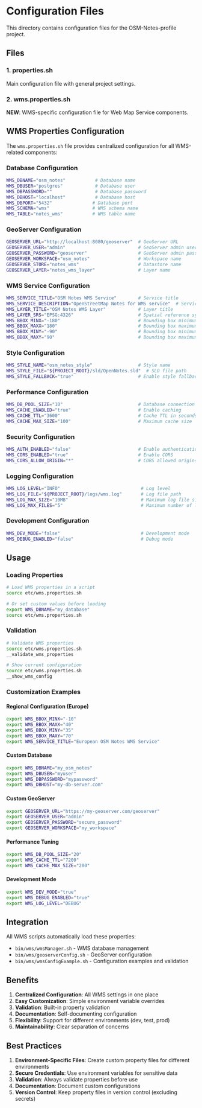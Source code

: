 # Configuration Files

This directory contains configuration files for the OSM-Notes-profile project.

## Files

### 1. properties.sh
Main configuration file with general project settings.

### 2. wms.properties.sh
**NEW**: WMS-specific configuration file for Web Map Service components.

## WMS Properties Configuration

The `wms.properties.sh` file provides centralized configuration for all WMS-related components:

### Database Configuration
```bash
WMS_DBNAME="osm_notes"           # Database name
WMS_DBUSER="postgres"            # Database user
WMS_DBPASSWORD=""                # Database password
WMS_DBHOST="localhost"           # Database host
WMS_DBPORT="5432"               # Database port
WMS_SCHEMA="wms"                # WMS schema name
WMS_TABLE="notes_wms"           # WMS table name
```

### GeoServer Configuration
```bash
GEOSERVER_URL="http://localhost:8080/geoserver"  # GeoServer URL
GEOSERVER_USER="admin"                           # GeoServer admin user
GEOSERVER_PASSWORD="geoserver"                   # GeoServer admin password
GEOSERVER_WORKSPACE="osm_notes"                  # Workspace name
GEOSERVER_STORE="notes_wms"                      # Datastore name
GEOSERVER_LAYER="notes_wms_layer"                # Layer name
```

### WMS Service Configuration
```bash
WMS_SERVICE_TITLE="OSM Notes WMS Service"        # Service title
WMS_SERVICE_DESCRIPTION="OpenStreetMap Notes for WMS service"  # Service description
WMS_LAYER_TITLE="OSM Notes WMS Layer"            # Layer title
WMS_LAYER_SRS="EPSG:4326"                        # Spatial reference system
WMS_BBOX_MINX="-180"                             # Bounding box minimum X
WMS_BBOX_MAXX="180"                              # Bounding box maximum X
WMS_BBOX_MINY="-90"                              # Bounding box minimum Y
WMS_BBOX_MAXY="90"                               # Bounding box maximum Y
```

### Style Configuration
```bash
WMS_STYLE_NAME="osm_notes_style"                 # Style name
WMS_STYLE_FILE="${PROJECT_ROOT}/sld/OpenNotes.sld"  # SLD file path
WMS_STYLE_FALLBACK="true"                        # Enable style fallback
```

### Performance Configuration
```bash
WMS_DB_POOL_SIZE="10"                            # Database connection pool size
WMS_CACHE_ENABLED="true"                         # Enable caching
WMS_CACHE_TTL="3600"                             # Cache TTL in seconds
WMS_CACHE_MAX_SIZE="100"                         # Maximum cache size
```

### Security Configuration
```bash
WMS_AUTH_ENABLED="false"                         # Enable authentication
WMS_CORS_ENABLED="true"                          # Enable CORS
WMS_CORS_ALLOW_ORIGIN="*"                        # CORS allowed origins
```

### Logging Configuration
```bash
WMS_LOG_LEVEL="INFO"                              # Log level
WMS_LOG_FILE="${PROJECT_ROOT}/logs/wms.log"       # Log file path
WMS_LOG_MAX_SIZE="10MB"                           # Maximum log file size
WMS_LOG_MAX_FILES="5"                             # Maximum number of log files
```

### Development Configuration
```bash
WMS_DEV_MODE="false"                              # Development mode
WMS_DEBUG_ENABLED="false"                         # Debug mode
```

## Usage

### Loading Properties
```bash
# Load WMS properties in a script
source etc/wms.properties.sh

# Or set custom values before loading
export WMS_DBNAME="my_database"
source etc/wms.properties.sh
```

### Validation
```bash
# Validate WMS properties
source etc/wms.properties.sh
__validate_wms_properties

# Show current configuration
source etc/wms.properties.sh
__show_wms_config
```

### Customization Examples

#### Regional Configuration (Europe)
```bash
export WMS_BBOX_MINX="-10"
export WMS_BBOX_MAXX="40"
export WMS_BBOX_MINY="35"
export WMS_BBOX_MAXY="70"
export WMS_SERVICE_TITLE="European OSM Notes WMS Service"
```

#### Custom Database
```bash
export WMS_DBNAME="my_osm_notes"
export WMS_DBUSER="myuser"
export WMS_DBPASSWORD="mypassword"
export WMS_DBHOST="my-db-server.com"
```

#### Custom GeoServer
```bash
export GEOSERVER_URL="https://my-geoserver.com/geoserver"
export GEOSERVER_USER="admin"
export GEOSERVER_PASSWORD="secure_password"
export GEOSERVER_WORKSPACE="my_workspace"
```

#### Performance Tuning
```bash
export WMS_DB_POOL_SIZE="20"
export WMS_CACHE_TTL="7200"
export WMS_CACHE_MAX_SIZE="200"
```

#### Development Mode
```bash
export WMS_DEV_MODE="true"
export WMS_DEBUG_ENABLED="true"
export WMS_LOG_LEVEL="DEBUG"
```

## Integration

All WMS scripts automatically load these properties:

- `bin/wms/wmsManager.sh` - WMS database management
- `bin/wms/geoserverConfig.sh` - GeoServer configuration
- `bin/wms/wmsConfigExample.sh` - Configuration examples and validation

## Benefits

1. **Centralized Configuration**: All WMS settings in one place
2. **Easy Customization**: Simple environment variable overrides
3. **Validation**: Built-in property validation
4. **Documentation**: Self-documenting configuration
5. **Flexibility**: Support for different environments (dev, test, prod)
6. **Maintainability**: Clear separation of concerns

## Best Practices

1. **Environment-Specific Files**: Create custom property files for different environments
2. **Secure Credentials**: Use environment variables for sensitive data
3. **Validation**: Always validate properties before use
4. **Documentation**: Document custom configurations
5. **Version Control**: Keep property files in version control (excluding secrets) 
